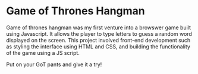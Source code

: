 # Game of Thrones Hangman

Game of thrones hangman was my first venture into a browswer game built using Javascript. It allows the player to type letters to guess a random word displayed on the screen. This project involved front-end development such as styling the interface using HTML and CSS, and building the functionality of the game using a JS script. 

Put on your GoT pants and give it a try!
